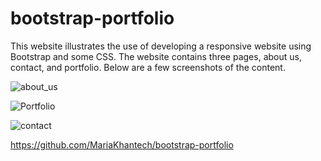 # bootstrap-portfolio

This website illustrates the use of developing a responsive website using Bootstrap and some CSS. The website contains three pages, about us, contact, and portfolio. Below are a few screenshots of the content.

![about_us](https://user-images.githubusercontent.com/61640527/79057892-6aca2e00-7c34-11ea-907d-50545c7f5058.PNG)

![Portfolio](https://user-images.githubusercontent.com/61640527/79057895-82091b80-7c34-11ea-8a3e-1a62d0b8dbd9.PNG)

![contact](https://user-images.githubusercontent.com/61640527/79057894-76b5f000-7c34-11ea-8950-9f1babe11816.PNG)





https://github.com/MariaKhantech/bootstrap-portfolio